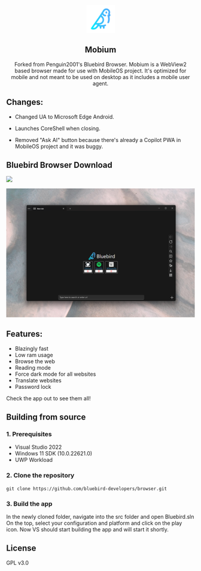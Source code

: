 <div align="center">
  <img src="src/Bluebird/Assets/Square44x44Logo.scale-200.png" height="75" width="75" />
  <h2>Mobium</h2>
  <a>Forked from Penguin2001's Bluebird Browser. Mobium is a WebView2 based browser made for use with MobileOS project. It's optimized for mobile and not meant to be used on desktop as it includes a mobile user agent.</a>
</div>

## Changes:

- Changed UA to Microsoft Edge Android.

- Launches CoreShell when closing.

- Removed "Ask AI" button because there's already a Copilot PWA in MobileOS project and it was buggy.

## Bluebird Browser Download
<a href="https://www.microsoft.com/store/productId/9PNXW61T4T0V"><img src="https://raw.githubusercontent.com/Pinguin2001/Bluebird-Browser/main/images/msstorebadge.png" /></a>

![Bluebird](images/heroimage.png)

## Features:
- Blazingly fast
- Low ram usage
- Browse the web
- Reading mode
- Force dark mode for all websites
- Translate websites
- Password lock

Check the app out to see them all! 

## Building from source

### 1. Prerequisites
- Visual Studio 2022
- Windows 11 SDK (10.0.22621.0)
- UWP Workload

### 2. Clone the repository
```batch
git clone https://github.com/bluebird-developers/browser.git
```

### 3. Build the app
In the newly cloned folder, navigate into the src folder and open Bluebird.sln
On the top, select your configuration and platform and click on the play icon.
Now VS should start building the app and will start it shortly.


## License
GPL v3.0
